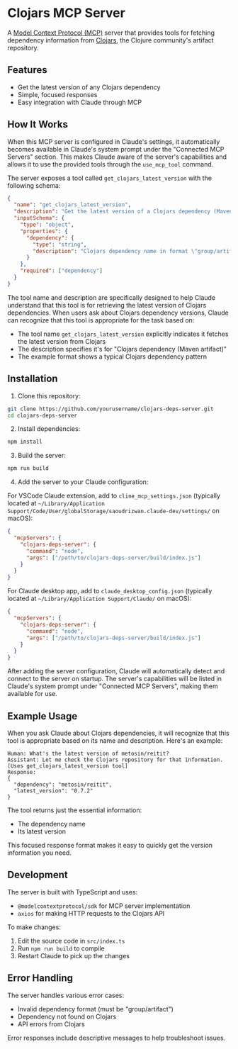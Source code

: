 # Clojars MCP Server

A [Model Context Protocol (MCP)](https://github.com/ModelContext/protocol) server that provides tools for fetching dependency information from [Clojars](https://clojars.org/), the Clojure community's artifact repository.

## Features

- Get the latest version of any Clojars dependency
- Simple, focused responses
- Easy integration with Claude through MCP

## How It Works

When this MCP server is configured in Claude's settings, it automatically becomes available in Claude's system prompt under the "Connected MCP Servers" section. This makes Claude aware of the server's capabilities and allows it to use the provided tools through the `use_mcp_tool` command.

The server exposes a tool called `get_clojars_latest_version` with the following schema:
```json
{
  "name": "get_clojars_latest_version",
  "description": "Get the latest version of a Clojars dependency (Maven artifact)",
  "inputSchema": {
    "type": "object",
    "properties": {
      "dependency": {
        "type": "string",
        "description": "Clojars dependency name in format \"group/artifact\" (e.g. \"metosin/reitit\")"
      }
    },
    "required": ["dependency"]
  }
}
```

The tool name and description are specifically designed to help Claude understand that this tool is for retrieving the latest version of Clojars dependencies. When users ask about Clojars dependency versions, Claude can recognize that this tool is appropriate for the task based on:
- The tool name `get_clojars_latest_version` explicitly indicates it fetches the latest version from Clojars
- The description specifies it's for "Clojars dependency (Maven artifact)"
- The example format shows a typical Clojars dependency pattern

## Installation

1. Clone this repository:
```bash
git clone https://github.com/yourusername/clojars-deps-server.git
cd clojars-deps-server
```

2. Install dependencies:
```bash
npm install
```

3. Build the server:
```bash
npm run build
```

4. Add the server to your Claude configuration:

For VSCode Claude extension, add to `cline_mcp_settings.json` (typically located at `~/Library/Application Support/Code/User/globalStorage/saoudrizwan.claude-dev/settings/` on macOS):
```json
{
  "mcpServers": {
    "clojars-deps-server": {
      "command": "node",
      "args": ["/path/to/clojars-deps-server/build/index.js"]
    }
  }
}
```

For Claude desktop app, add to `claude_desktop_config.json` (typically located at `~/Library/Application Support/Claude/` on macOS):
```json
{
  "mcpServers": {
    "clojars-deps-server": {
      "command": "node",
      "args": ["/path/to/clojars-deps-server/build/index.js"]
    }
  }
}
```

After adding the server configuration, Claude will automatically detect and connect to the server on startup. The server's capabilities will be listed in Claude's system prompt under "Connected MCP Servers", making them available for use.

## Example Usage

When you ask Claude about Clojars dependencies, it will recognize that this tool is appropriate based on its name and description. Here's an example:

```
Human: What's the latest version of metosin/reitit?
Assistant: Let me check the Clojars repository for that information.
[Uses get_clojars_latest_version tool]
Response:
{
  "dependency": "metosin/reitit",
  "latest_version": "0.7.2"
}
```

The tool returns just the essential information:
- The dependency name
- Its latest version

This focused response format makes it easy to quickly get the version information you need.

## Development

The server is built with TypeScript and uses:
- `@modelcontextprotocol/sdk` for MCP server implementation
- `axios` for making HTTP requests to the Clojars API

To make changes:
1. Edit the source code in `src/index.ts`
2. Run `npm run build` to compile
3. Restart Claude to pick up the changes

## Error Handling

The server handles various error cases:
- Invalid dependency format (must be "group/artifact")
- Dependency not found on Clojars
- API errors from Clojars

Error responses include descriptive messages to help troubleshoot issues.
